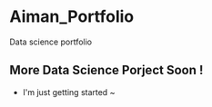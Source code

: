 # Aiman_Portfolio
Data science portfolio


## More Data Science Porject Soon ! 
* I'm just getting started ~
